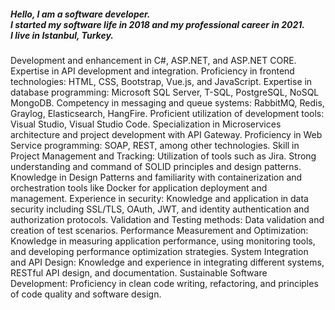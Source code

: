 <div>
<h5>Hello, I am a software developer.<br>
I started my software life in 2018 and my professional career in 2021.<br>
I live in Istanbul, Turkey.</h5>

  Development and enhancement in C#, ASP.NET, and ASP.NET CORE.
Expertise in API development and integration.
Proficiency in frontend technologies: HTML, CSS, Bootstrap, Vue.js, and JavaScript.
Expertise in database programming: Microsoft SQL Server, T-SQL, PostgreSQL, NoSQL MongoDB.
Competency in messaging and queue systems: RabbitMQ, Redis, Graylog, Elasticsearch, HangFire.
Proficient utilization of development tools: Visual Studio, Visual Studio Code.
Specialization in Microservices architecture and project development with API Gateway.
Proficiency in Web Service programming: SOAP, REST, among other technologies.
Skill in Project Management and Tracking: Utilization of tools such as Jira.
Strong understanding and command of SOLID principles and design patterns.
Knowledge in Design Patterns and familiarity with containerization and orchestration tools like Docker for application deployment and management.
Experience in security: Knowledge and application in data security including SSL/TLS, OAuth, JWT, and identity authentication and authorization protocols.
Validation and Testing methods: Data validation and creation of test scenarios.
Performance Measurement and Optimization: Knowledge in measuring application performance, using monitoring tools, and developing performance optimization strategies.
System Integration and API Design: Knowledge and experience in integrating different systems, RESTful API design, and documentation.
Sustainable Software Development: Proficiency in clean code writing, refactoring, and principles of code quality and software design.
</div>
